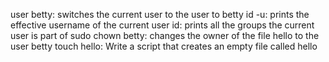 user betty: switches the current user to the user to betty 
id -u: prints the effective username of the current user
id: prints all the groups the current user is part of
sudo chown betty: changes the owner of the file hello to the user betty
touch hello: Write a script that creates an empty file called hello
